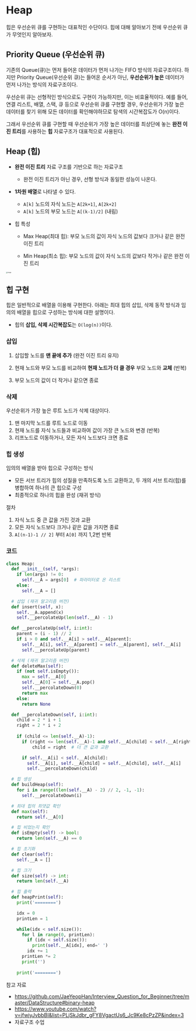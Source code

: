 # Heap

힙은 우선순위 큐를 구현하는 대표적인 수단이다. 힙에 대해 알아보기 전에 우선순위 큐가 무엇인지 알아보자.



## Priority Queue (우선순위 큐)

기존의 Queue(큐)는 먼저 들어온 데이터가 먼저 나가는 FIFO 방식의 자료구조이다. 하지만 Priority Queue(우선순위 큐)는 들어온 순서가 아닌, **우선순위가 높은** 데이터가 먼저 나가는 방식의 자료구조이다.

우선순위 큐는 선형적인 방식으로도 구현이 가능하지만, 이는 비효율적이다. 예를 들어, 연결 리스트, 배열, 스택, 큐 등으로 우선순위 큐를 구현할 경우, 우선순위가 가장 높은 데이터를 찾기 위해 모든 데이터를 확인해야하므로 탐색의 시간복잡도가 O(n)이다.

그래서 우선순위 큐를 구현할 때 우선순위가 가장 높은 데이터를 최상단에 놓는 **완전 이진 트리**를 사용하는 **힙** 자료구조가 대표적으로 사용된다.



## Heap (힙)

- **완전 이진 트리** 자료 구조를 기반으로 하는 자료구조
  - 완전 이진 트리가 아닌 경우, 선형 방식과 동일한 성능이 나온다.

- **1차원 배열**로 나타낼 수 있다.
  - `A[k]` 노드의 자식 노드는 `A[2k+1]`, `A[2k+2]`
  - `A[k]` 노드의 부모 노드는 `A[(k-1)/2]` (내림)

- 힙 특성

  - Max Heap(최대 힙): 부모 노드의 값이 자식 노드의 값보다 크거나 같은 완전 이진 트리


  - Min Heap(최소 힙): 부모 노드의 값이 자식 노드의 값보다 작거나 같은 완전 이진 트리


<img src="https://user-images.githubusercontent.com/70627979/148479250-aa3d6da2-c0ba-48de-be15-acdbc0bc1dc5.png" alt="image" style="zoom:25%;" />

## 힙 구현

힙은 일반적으로 배열을 이용해 구현한다. 아래는 최대 힙의 삽입, 삭제 동작 방식과 임의의 배열을 힙으로 구성하는 방식에 대한 설명이다.

- 힙의 **삽입, 삭제 시간복잡도**는 `O(log(n))`이다.



### 삽입

1. 삽입할 노드를 **맨 끝에 추가** (완전 이진 트리 유지)

2. 현재 노드와 부모 노드를 비교하여 **현재 노드가 더 클 경우** 부모 노드와 **교체** (반복)

3. 부모 노드의 값이 더 작거나 같으면 종료



### 삭제

우선순위가 가장 높은 루트 노드가 삭제 대상이다.

1. 맨 마지막 노드를 루트 노드로 이동
2. 현재 노드를 자식 노드들과 비교하여 값이 가장 큰 노드와 변경 (반복)
3. 리프노드로 이동하거나, 모든 자식 노드보다 크면 종료



### 힙 생성

임의의 배열을 받아 힙으로 구성하는 방식

- 모든 서브 트리가 힙의 성질을 만족하도록 노드 교환하고, 두 개의 서브 트리(힙)를 병합하여 하나의 큰 힙으로 구성
- 최종적으로 하나의 힙을 완성 (재귀 방식)



절차

1. 자식 노드 중 큰 값을 가진 것과 교환
2. 모든 자식 노드보다 크거나 같은 값을 가지면 종료
3. `A[(n-1)-1 // 2]` 부터 `A[0]` 까지 1,2번 반복



### 코드

```python
class Heap:
  def __init__(self, *args):
    if len(args) != 0:
      self.__A = args[0]  # 파라미터로 온 리스트
    else:
      self.__A = []

  # 삽입 (재귀 알고리즘 버전)
  def insert(self, x):
    self.__A.append(x)
    self.__percolateUp(len(self.__A) - 1)

  def __percolateUp(self, i:int):
    parent = (i - 1) // 2
    if i > 0 and self.__A[i] > self.__A[parent]:
      self.__A[i], self.__A[parent] = self.__A[parent], self.__A[i]
      self.__percolateUp(parent)

  # 삭제 (재귀 알고리즘 버전)
  def deleteMax(self):
    if (not self.isEmpty()):
      max = self.__A[0]
      self.__A[0] = self.__A.pop()
      self.__percolateDown(0)
      return max
    else:
      return None

  def __percolateDown(self, i:int):
    child = 2 * i + 1
    right = 2 * i + 2
    
    if (child <= len(self.__A)-1):
      if (right <= len(self.__A)-1 and self.__A[child] < self.__A[right]):
          child = right  # 더 큰 값과 교환

      if self.__A[i] < self.__A[child]:
        self.__A[i], self.__A[child] = self.__A[child], self.__A[i]
        self.__percolateDown(child)

  # 힙 생성
  def buildHeap(self):
    for i in range((len(self.__A) - 2) // 2, -1, -1):
      self.__percolateDown(i)

  # 최대 힙의 최댓값 확인
  def max(self):
    return self.__A[0]

  # 힙 비었는지 확인
  def isEmpty(self) -> bool:
    return len(self.__A) == 0

  # 힙 초기화
  def clear(self):
    self.__A = []

  # 힙 크기
  def size(self) -> int:
    return len(self.__A)

  # 힙 출력
  def heapPrint(self):
    print('========')

    idx = 0
    printLen = 1

    while(idx < self.size()):
      for l in range(0, printLen):
        if (idx < self.size()):
          print(self.__A[idx], end=' ')
        idx += 1
      printLen *= 2
      print('')    
    
    print('========')
```





참고 자료

- https://github.com/JaeYeopHan/Interview_Question_for_Beginner/tree/master/DataStructure#binary-heap
- https://www.youtube.com/watch?v=jfwjyJvbbBI&list=PLjSkJdbr_gFY8VgactUs6_Jc9Ke8cPzZP&index=3
- 자료구조 수업